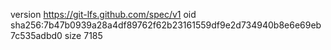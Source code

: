 version https://git-lfs.github.com/spec/v1
oid sha256:7b47b0939a28a4df89762f62b23161559df9e2d734940b8e6e69eb7c535adbd0
size 7185
